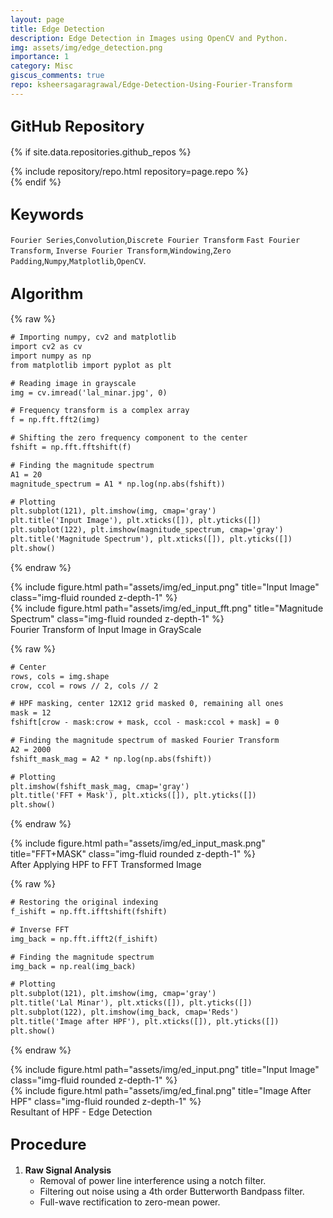 ```yaml
---
layout: page
title: Edge Detection
description: Edge Detection in Images using OpenCV and Python.  
img: assets/img/edge_detection.png
importance: 1
category: Misc
giscus_comments: true
repo: ksheersagaragrawal/Edge-Detection-Using-Fourier-Transform
---
```


## <span style="font-size: 24px;font-weight: bold;">GitHub Repository</span>
{% if site.data.repositories.github_repos %}
<div class="repositories d-flex flex-wrap flex-md-row flex-column justify-content-between align-items-center">
    {% include repository/repo.html repository=page.repo %}
</div>
{% endif %}

## <span style="font-size: 24px;font-weight: bold;">Keywords <a href="{{ site.baseurl }}/assets/pdf/ImageSegmentation.pdf" title="CV"><i class="fas fa-file-pdf"></i></a></span>
`Fourier Series`,`Convolution`,`Discrete Fourier Transform` `Fast Fourier Transform`, `Inverse Fourier Transform`,`Windowing`,`Zero Padding`,`Numpy`,`Matplotlib`,`OpenCV`.

## <span style="font-size: 24px;font-weight: bold;">Algorithm</span>


{% raw %}
```html
# Importing numpy, cv2 and matplotlib
import cv2 as cv
import numpy as np
from matplotlib import pyplot as plt

# Reading image in grayscale
img = cv.imread('lal_minar.jpg', 0)

# Frequency transform is a complex array
f = np.fft.fft2(img)

# Shifting the zero frequency component to the center
fshift = np.fft.fftshift(f)

# Finding the magnitude spectrum
A1 = 20
magnitude_spectrum = A1 * np.log(np.abs(fshift))

# Plotting
plt.subplot(121), plt.imshow(img, cmap='gray')
plt.title('Input Image'), plt.xticks([]), plt.yticks([])
plt.subplot(122), plt.imshow(magnitude_spectrum, cmap='gray')
plt.title('Magnitude Spectrum'), plt.xticks([]), plt.yticks([])
plt.show()
```
{% endraw %}

<div class="row">
    <div class="col-sm mt-3 mt-md-0">
        {% include figure.html path="assets/img/ed_input.png" title="Input Image" class="img-fluid rounded z-depth-1" %}
    </div>
    <div class="col-sm mt-3 mt-md-0">
        {% include figure.html path="assets/img/ed_input_fft.png" title="Magnitude Spectrum" class="img-fluid rounded z-depth-1" %}
    </div>
</div>

<div class="caption">
    Fourier Transform of Input Image in GrayScale
</div>


{% raw %}
```html
# Center
rows, cols = img.shape
crow, ccol = rows // 2, cols // 2

# HPF masking, center 12X12 grid masked 0, remaining all ones
mask = 12
fshift[crow - mask:crow + mask, ccol - mask:ccol + mask] = 0

# Finding the magnitude spectrum of masked Fourier Transform
A2 = 2000
fshift_mask_mag = A2 * np.log(np.abs(fshift))

# Plotting
plt.imshow(fshift_mask_mag, cmap='gray')
plt.title('FFT + Mask'), plt.xticks([]), plt.yticks([])
plt.show()
```
{% endraw %}

<div class="row">
    <div class="col-sm mt-3 mt-md-0">
        {% include figure.html path="assets/img/ed_input_mask.png" title="FFT+MASK" class="img-fluid rounded z-depth-1" %}
    </div>
</div>
<div class="caption">
    After Applying HPF to FFT Transformed Image
</div>


{% raw %}
```html
# Restoring the original indexing
f_ishift = np.fft.ifftshift(fshift)

# Inverse FFT
img_back = np.fft.ifft2(f_ishift)

# Finding the magnitude spectrum
img_back = np.real(img_back)

# Plotting
plt.subplot(121), plt.imshow(img, cmap='gray')
plt.title('Lal Minar'), plt.xticks([]), plt.yticks([])
plt.subplot(122), plt.imshow(img_back, cmap='Reds')
plt.title('Image after HPF'), plt.xticks([]), plt.yticks([])
plt.show()
```
{% endraw %}

<div class="row">
    <div class="col-sm mt-3 mt-md-0">
        {% include figure.html path="assets/img/ed_input.png" title="Input Image" class="img-fluid rounded z-depth-1" %}
    </div>
    <div class="col-sm mt-3 mt-md-0">
        {% include figure.html path="assets/img/ed_final.png" title="Image After HPF" class="img-fluid rounded z-depth-1" %}
    </div>
</div>
<div class="caption">
    Resultant of HPF - Edge Detection
</div>


## <span style="font-size: 24px;font-weight: bold;">Procedure</span>
1. **Raw Signal Analysis**
   - Removal of power line interference using a notch filter.
   - Filtering out noise using a 4th order Butterworth Bandpass filter.
   - Full-wave rectification to zero-mean power.




